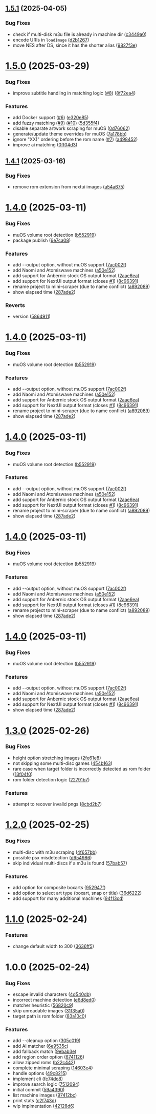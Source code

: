 ## [1.5.1](https://github.com/sinedied/mini-scraper/compare/1.5.0...1.5.1) (2025-04-05)


### Bug Fixes

* check if multi-disk m3u file is already in machine dir ([c3449a0](https://github.com/sinedied/mini-scraper/commit/c3449a00887db0fef951499645870849fd19b5c4))
* encode URIs in `loadImage` ([d2b1267](https://github.com/sinedied/mini-scraper/commit/d2b12679d4815e2a29c74e84baf4b336537c54dd))
* move NES after DS, since it has the shorter alias ([9827f3e](https://github.com/sinedied/mini-scraper/commit/9827f3e33e2f776cffb03d70529f07791e530db9))

# [1.5.0](https://github.com/sinedied/mini-scraper/compare/1.4.1...1.5.0) (2025-03-29)


### Bug Fixes

* improve subtitle handling in matching logic ([#8](https://github.com/sinedied/mini-scraper/issues/8)) ([8f72ea4](https://github.com/sinedied/mini-scraper/commit/8f72ea4efeb55e95fb933ba84446de09f793af9d))


### Features

* add Docker support ([#6](https://github.com/sinedied/mini-scraper/issues/6)) ([e320e85](https://github.com/sinedied/mini-scraper/commit/e320e85771e9105c332e5a8226e62cef13023edc))
* add fuzzy matching ([#9](https://github.com/sinedied/mini-scraper/issues/9)) ([#10](https://github.com/sinedied/mini-scraper/issues/10)) ([5d355f4](https://github.com/sinedied/mini-scraper/commit/5d355f427e7cad4e25cbc2b00b7cc4f2fb6e20ba))
* disable separate artwork scraping for muOS ([0d76062](https://github.com/sinedied/mini-scraper/commit/0d76062ae716fae07f2a579280d1d434ad707a6d))
* generate/update theme overrides for muOS ([7a178bb](https://github.com/sinedied/mini-scraper/commit/7a178bb7d67f2cb3f484c827965d29f7ac9fc23b))
* ignore "XX)" ordering before the rom name ([#7](https://github.com/sinedied/mini-scraper/issues/7)) ([a498452](https://github.com/sinedied/mini-scraper/commit/a498452ac52d2d4d441a50be284d1a4d0cc0882f))
* improve ai matching ([0ff04d3](https://github.com/sinedied/mini-scraper/commit/0ff04d3f5b8c573a7e97c3108416dbc559377fca))

## [1.4.1](https://github.com/sinedied/mini-scraper/compare/1.4.0...1.4.1) (2025-03-16)


### Bug Fixes

* remove rom extension from nextui images ([a54a675](https://github.com/sinedied/mini-scraper/commit/a54a6758ec9441c0bf3ff312234052d09736a7cc))

# [1.4.0](https://github.com/sinedied/mini-scraper/compare/1.3.0...1.4.0) (2025-03-11)


### Bug Fixes

* muOS volume root detection ([b552919](https://github.com/sinedied/mini-scraper/commit/b552919b4a42c5fedf89a711c34f0f7097e0b5f6))
* package publish ([6e7ca08](https://github.com/sinedied/mini-scraper/commit/6e7ca086d9522719c3822d32b760ceb16f2187df))


### Features

* add --output option, without muOS support ([7ac002f](https://github.com/sinedied/mini-scraper/commit/7ac002f69d206aa46561b8279478eac7dbf5d9b1))
* add Naomi and Atomiswave machines ([a50e152](https://github.com/sinedied/mini-scraper/commit/a50e15236d958312aaa82d32107ecc0f92cdf4c1))
* add support for Anbernic stock OS output format ([2aae6ea](https://github.com/sinedied/mini-scraper/commit/2aae6ea945a9379271c2b801ba70056718b6a649))
* add support for NextUI output format (closes [#1](https://github.com/sinedied/mini-scraper/issues/1)) ([8c96391](https://github.com/sinedied/mini-scraper/commit/8c963912690871f33fc6275d9a8241832f4b431d))
* rename project to mini-scraper (due to name conflict) ([a892089](https://github.com/sinedied/mini-scraper/commit/a89208976633767c286cb5c0ea6fcd11050bd0d2))
* show elapsed time ([287ade2](https://github.com/sinedied/mini-scraper/commit/287ade27379dd95e04b36b8258bd62ea5d971862))


### Reverts

* version ([5864911](https://github.com/sinedied/mini-scraper/commit/586491193711dd05c8dd6f7dd4679b3fee54973f))

# [1.4.0](https://github.com/sinedied/mini-scraper/compare/1.3.0...1.4.0) (2025-03-11)


### Bug Fixes

* muOS volume root detection ([b552919](https://github.com/sinedied/mini-scraper/commit/b552919b4a42c5fedf89a711c34f0f7097e0b5f6))


### Features

* add --output option, without muOS support ([7ac002f](https://github.com/sinedied/mini-scraper/commit/7ac002f69d206aa46561b8279478eac7dbf5d9b1))
* add Naomi and Atomiswave machines ([a50e152](https://github.com/sinedied/mini-scraper/commit/a50e15236d958312aaa82d32107ecc0f92cdf4c1))
* add support for Anbernic stock OS output format ([2aae6ea](https://github.com/sinedied/mini-scraper/commit/2aae6ea945a9379271c2b801ba70056718b6a649))
* add support for NextUI output format (closes [#1](https://github.com/sinedied/mini-scraper/issues/1)) ([8c96391](https://github.com/sinedied/mini-scraper/commit/8c963912690871f33fc6275d9a8241832f4b431d))
* rename project to mini-scraper (due to name conflict) ([a892089](https://github.com/sinedied/mini-scraper/commit/a89208976633767c286cb5c0ea6fcd11050bd0d2))
* show elapsed time ([287ade2](https://github.com/sinedied/mini-scraper/commit/287ade27379dd95e04b36b8258bd62ea5d971862))

# [1.4.0](https://github.com/sinedied/mini-scraper/compare/1.3.0...1.4.0) (2025-03-11)


### Bug Fixes

* muOS volume root detection ([b552919](https://github.com/sinedied/mini-scraper/commit/b552919b4a42c5fedf89a711c34f0f7097e0b5f6))


### Features

* add --output option, without muOS support ([7ac002f](https://github.com/sinedied/mini-scraper/commit/7ac002f69d206aa46561b8279478eac7dbf5d9b1))
* add Naomi and Atomiswave machines ([a50e152](https://github.com/sinedied/mini-scraper/commit/a50e15236d958312aaa82d32107ecc0f92cdf4c1))
* add support for Anbernic stock OS output format ([2aae6ea](https://github.com/sinedied/mini-scraper/commit/2aae6ea945a9379271c2b801ba70056718b6a649))
* add support for NextUI output format (closes [#1](https://github.com/sinedied/mini-scraper/issues/1)) ([8c96391](https://github.com/sinedied/mini-scraper/commit/8c963912690871f33fc6275d9a8241832f4b431d))
* rename project to mini-scraper (due to name conflict) ([a892089](https://github.com/sinedied/mini-scraper/commit/a89208976633767c286cb5c0ea6fcd11050bd0d2))
* show elapsed time ([287ade2](https://github.com/sinedied/mini-scraper/commit/287ade27379dd95e04b36b8258bd62ea5d971862))

# [1.4.0](https://github.com/sinedied/mini-scraper/compare/1.3.0...1.4.0) (2025-03-11)


### Bug Fixes

* muOS volume root detection ([b552919](https://github.com/sinedied/mini-scraper/commit/b552919b4a42c5fedf89a711c34f0f7097e0b5f6))


### Features

* add --output option, without muOS support ([7ac002f](https://github.com/sinedied/mini-scraper/commit/7ac002f69d206aa46561b8279478eac7dbf5d9b1))
* add Naomi and Atomiswave machines ([a50e152](https://github.com/sinedied/mini-scraper/commit/a50e15236d958312aaa82d32107ecc0f92cdf4c1))
* add support for Anbernic stock OS output format ([2aae6ea](https://github.com/sinedied/mini-scraper/commit/2aae6ea945a9379271c2b801ba70056718b6a649))
* add support for NextUI output format (closes [#1](https://github.com/sinedied/mini-scraper/issues/1)) ([8c96391](https://github.com/sinedied/mini-scraper/commit/8c963912690871f33fc6275d9a8241832f4b431d))
* rename project to mini-scraper (due to name conflict) ([a892089](https://github.com/sinedied/mini-scraper/commit/a89208976633767c286cb5c0ea6fcd11050bd0d2))
* show elapsed time ([287ade2](https://github.com/sinedied/mini-scraper/commit/287ade27379dd95e04b36b8258bd62ea5d971862))

# [1.4.0](https://github.com/sinedied/multi-scraper/compare/1.3.0...1.4.0) (2025-03-11)


### Bug Fixes

* muOS volume root detection ([b552919](https://github.com/sinedied/multi-scraper/commit/b552919b4a42c5fedf89a711c34f0f7097e0b5f6))


### Features

* add --output option, without muOS support ([7ac002f](https://github.com/sinedied/multi-scraper/commit/7ac002f69d206aa46561b8279478eac7dbf5d9b1))
* add Naomi and Atomiswave machines ([a50e152](https://github.com/sinedied/multi-scraper/commit/a50e15236d958312aaa82d32107ecc0f92cdf4c1))
* add support for Anbernic stock OS output format ([2aae6ea](https://github.com/sinedied/multi-scraper/commit/2aae6ea945a9379271c2b801ba70056718b6a649))
* add support for NextUI output format (closes [#1](https://github.com/sinedied/multi-scraper/issues/1)) ([8c96391](https://github.com/sinedied/multi-scraper/commit/8c963912690871f33fc6275d9a8241832f4b431d))
* show elapsed time ([287ade2](https://github.com/sinedied/multi-scraper/commit/287ade27379dd95e04b36b8258bd62ea5d971862))

# [1.3.0](https://github.com/sinedied/minui-scraper/compare/1.2.0...1.3.0) (2025-02-26)


### Bug Fixes

* height option stretching images ([2fe61e8](https://github.com/sinedied/minui-scraper/commit/2fe61e8a1ebd954d2eba0b6e0fd52cb31e3b3a08))
* not skipping some multi-disc games ([454b163](https://github.com/sinedied/minui-scraper/commit/454b16382203525b19f95d7d6572bde0c907f96d))
* rare case when target folder is incorrectly detected as rom folder ([13f04f0](https://github.com/sinedied/minui-scraper/commit/13f04f062cb72283ae3ee1b298f3a17619018fc9))
* rom folder detection logic ([22791b7](https://github.com/sinedied/minui-scraper/commit/22791b7652928cc1b2bb3dd30bf049670f8b34e8))


### Features

* attempt to recover invalid pngs ([8cbd2b7](https://github.com/sinedied/minui-scraper/commit/8cbd2b7699eebf33116e17a7573a2307b8bd3f78))

# [1.2.0](https://github.com/sinedied/minui-scraper/compare/1.1.0...1.2.0) (2025-02-25)


### Bug Fixes

* multi-disc with m3u scraping ([4f657bb](https://github.com/sinedied/minui-scraper/commit/4f657bbcab03f1e6e9efba58a484fccafcf523b5))
* possible psx misdetection ([d654986](https://github.com/sinedied/minui-scraper/commit/d654986ab4ee09d9c744b9043700d1a8864e9fc9))
* skip individual multi-discs if a m3u is found ([57bab57](https://github.com/sinedied/minui-scraper/commit/57bab572fb4fe3e1c6e02e800bc75cfdbb4b4614))


### Features

* add option for composite boxarts ([952947f](https://github.com/sinedied/minui-scraper/commit/952947f6455003ff81db16b0e733aacb39f6ed80))
* add option to select art type (boxart, snap or title) ([36d6222](https://github.com/sinedied/minui-scraper/commit/36d6222d2e3e18f3abc51e0efd9b35ba23ef7d15))
* add support  for many additional machines ([94f13cd](https://github.com/sinedied/minui-scraper/commit/94f13cd3d2e4d5716a9ec670a036b0d3cd205ebc))

# [1.1.0](https://github.com/sinedied/minui-scraper/compare/1.0.0...1.1.0) (2025-02-24)


### Features

* change default width to 300 ([3636ff5](https://github.com/sinedied/minui-scraper/commit/3636ff512095857be7e9524571fe63264be7f9cb))

# 1.0.0 (2025-02-24)


### Bug Fixes

* escape invalid characters ([4d540db](https://github.com/sinedied/minui-scraper/commit/4d540dbb43348dfdc0505689dc80e4917b586ae0))
* incorrect machine detection ([e6d8ed0](https://github.com/sinedied/minui-scraper/commit/e6d8ed0886d943a833b24767d76eba0ba8b11bf7))
* matcher heuristic ([56820c9](https://github.com/sinedied/minui-scraper/commit/56820c920ee396b821f260c6cd8cebb2c8843c41))
* skip unreadable images ([31f35a0](https://github.com/sinedied/minui-scraper/commit/31f35a02fc324a21b538d58a00069db01122ab5b))
* target path is rom folder ([83a10c0](https://github.com/sinedied/minui-scraper/commit/83a10c085e1b6a4547750eac68abc647e081d884))


### Features

* add --cleanup option ([305c019](https://github.com/sinedied/minui-scraper/commit/305c019b77ca06c8b884536f0ba2c9ef0027cf22))
* add AI matcher ([6e9535c](https://github.com/sinedied/minui-scraper/commit/6e9535c5840a2bd1bdb5290c2ca2614149eb4971))
* add fallback match ([9ebab3e](https://github.com/sinedied/minui-scraper/commit/9ebab3e197170f443da9b850fe954460d5d3f970))
* add region order option ([6741126](https://github.com/sinedied/minui-scraper/commit/674112693331343c501d625492b46b8035788fbc))
* allow zipped roms ([b22c442](https://github.com/sinedied/minui-scraper/commit/b22c442d4d3b00c935a2b5f64bec67e134e1d7ed))
* complete minimal scraping ([14603e4](https://github.com/sinedied/minui-scraper/commit/14603e4e0cd276db7a13f369a752db37b664bf69))
* handle options ([49c8215](https://github.com/sinedied/minui-scraper/commit/49c82151dec20d07abc618302fb801c2f7c29961))
* implement cli ([fc74dc8](https://github.com/sinedied/minui-scraper/commit/fc74dc8c4d8e04134050f6e6026153eaf333aca3))
* improve search logic ([7512094](https://github.com/sinedied/minui-scraper/commit/75120940daf3b0311d88773a73f848f39ecbca10))
* initial commit ([59a4390](https://github.com/sinedied/minui-scraper/commit/59a43909ae93697a5fcabb15b56081593cf3ee66))
* list machine images ([97412bc](https://github.com/sinedied/minui-scraper/commit/97412bc7bb3213ce064b403de52a5334f09d2579))
* print stats ([c2f743d](https://github.com/sinedied/minui-scraper/commit/c2f743d6030948746dae4cb97b38cd2754c0243f))
* wip implmentation ([42128d6](https://github.com/sinedied/minui-scraper/commit/42128d677d3d501c5dc346436ddc61210ab1cfcc))
